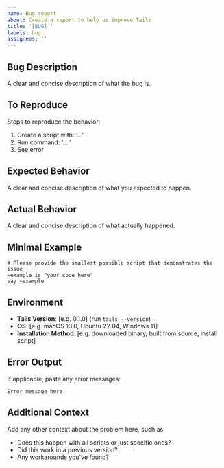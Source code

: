 ```yaml
---
name: Bug report
about: Create a report to help us improve Tails
title: '[BUG] '
labels: bug
assignees: ''
---
```


## Bug Description
A clear and concise description of what the bug is.

## To Reproduce
Steps to reproduce the behavior:
1. Create a script with: '...'
2. Run command: '....'
3. See error

## Expected Behavior
A clear and concise description of what you expected to happen.

## Actual Behavior
A clear and concise description of what actually happened.

## Minimal Example
```tails
# Please provide the smallest possible script that demonstrates the issue
~example is "your code here"
say ~example
```

## Environment
- **Tails Version**: [e.g. 0.1.0] (run `tails --version`)
- **OS**: [e.g. macOS 13.0, Ubuntu 22.04, Windows 11]
- **Installation Method**: [e.g. downloaded binary, built from source, install script]

## Error Output
If applicable, paste any error messages:
```
Error message here
```

## Additional Context
Add any other context about the problem here, such as:
- Does this happen with all scripts or just specific ones?
- Did this work in a previous version?
- Any workarounds you've found?